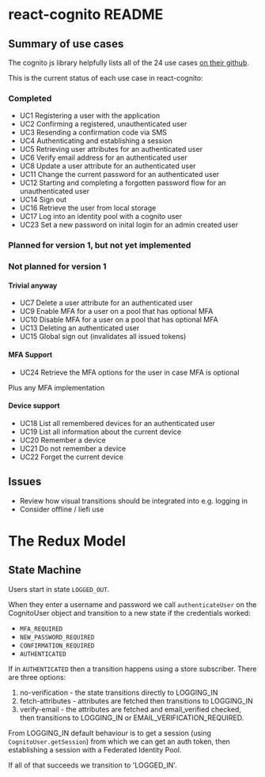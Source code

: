 # react-cognito README

## Summary of use cases

The cognito js library helpfully lists all of the 24 use cases [on their github](https://github.com/aws/amazon-cognito-identity-js/).

This is the current status of each use case in react-cognito:

### Completed

- UC1 Registering a user with the application
- UC2 Confirming a registered, unauthenticated user
- UC3 Resending a confirmation code via SMS
- UC4 Authenticating and establishing a session
- UC5 Retrieving user attributes for an authenticated user
- UC6 Verify email address for an authenticated user
- UC8 Update a user attribute for an authenticated user
- UC11 Change the current password for an authenticated user
- UC12 Starting and completing a forgotten password flow for an unauthenticated user
- UC14 Sign out
- UC16 Retrieve the user from local storage
- UC17 Log into an identity pool with a cognito user
- UC23 Set a new password on inital login for an admin created user

### Planned for version 1, but not yet implemented

### Not planned for version 1

#### Trivial anyway

- UC7 Delete a user attribute for an authenticated user
- UC9 Enable MFA for a user on a pool that has optional MFA
- UC10 Disable MFA for a user on a pool that has optional MFA
- UC13 Deleting an authenticated user
- UC15 Global sign out (invalidates all issued tokens)

#### MFA Support

- UC24 Retrieve the MFA options for the user in case MFA is optional

Plus any MFA implementation

#### Device support

- UC18 List all remembered devices for an authenticated user
- UC19 List all information about the current device
- UC20 Remember a device
- UC21 Do not remember a device
- UC22 Forget the current device

## Issues

- Review how visual transitions should be integrated into e.g. logging in
- Consider offline / liefi use

# The Redux Model

## State Machine

Users start in state `LOGGED_OUT`.

When they enter a username and password we call `authenticateUser` on the CognitoUser
object and transition to a new state if the credentials worked:

- `MFA_REQUIRED`
- `NEW_PASSWORD_REQUIRED`
- `CONFIRMATION_REQUIRED`
- `AUTHENTICATED`

If in `AUTHENTICATED` then a transition happens using a store subscriber. There are
three options:

1. no-verification - the state transitions directly to LOGGING_IN
2. fetch-attributes - attributes are fetched then transitions to LOGGING_IN
3. verify-email - the attributes are fetched and email_verified checked, then 
   transitions to LOGGING_IN or EMAIL_VERIFICATION_REQUIRED.

From LOGGING_IN default behaviour is to get a session (using `CognitoUser.getSession`) from which we can get an auth token, then establishing a session with a Federated Identity Pool.

If all of that succeeds we transition to 'LOGGED_IN'.
